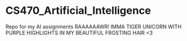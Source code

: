 # CS470_Artificial_Intelligence
Repo for my AI assignments
RAAAAAAWR! IMMA TIGER UNICORN WITH PURPLE HIGHLIGHTS IN MY BEAUTIFUL FROSTING HAIR <3
